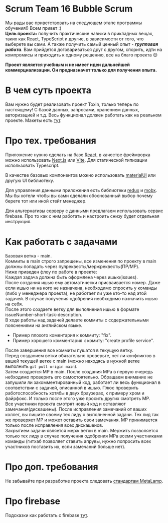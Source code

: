 # Scrum Team 16 Bubble Scrum

Мы рады вас приветствовать на следующем этапе программы обучения!) Всем привет :)  
**Цель проекта:** получить практические навыки в прикладных вещах, таких как React, TypeScript и другие, в зависимости от того, что выберете вы сами. А также получить самый ценный опыт - _**групповая работа**_. Вам прийдется договариваться друг с другом, спорить, идти на компромисы и приходить к одному решению, все на благо проекта 😊

**Проект является учебным и не имеет идеи дальнейшей коммерциализации. Он предназначет только для получения опыта.**

# В чем суть проекта

Вам нужно будет реализовать проект Toxin, только теперь по настоящему! С базой данных, запросами, хранением данных, авторизацией и т.д. Весь функционал должен работать как на реальном проекте. Макеты есть [тут](https://www.figma.com/file/MumYcKVk9RkKZEG6dR5E3A/FSD-frontend-education-program.-The-2nd-task?node-id=0%3A1).

# Про тех. требования

Приложение нужно сделать на базе [React](https://react.dev/), в качестве фреймворка можно использовать [Next.js](https://nextjs.org/) или [Vite](https://vitejs.dev/). Для статической типизации использовать Typescript.

В качестве базовых компонентов можно использовать [materialUI](https://mui.com/) или другую UI библиотеку.

Для управления данными приложения есть библиотеки [redux](https://redux.js.org/) и [mobx](https://mobx.js.org). Мы бы хотели чтобы вы сами сделали обоснованный выбор почему берете тот или иной стейт менеджер.

Для альтернативы серверу с данными предлагаем использовать сервис firebase. Про то как с ним работать и настроить снизу будет отдельная инструкция.

# Как работать с задачами

Базовая ветка - main.  
Коммиты в main строго запрещены, все изменения по проекту в main должны попадать через пулреквесты/мержреквесты(ПР/МР).  
Ниже приведен флоу по работе в проекте:  
Каждая задача должна быть оформлена через ишью(issues).  
После создания ишью ему автоматически присваивается номер. Даже если ишью ни на кого не назначена, необходимо спросить у команды (либо у менеджера проекта), не работает ли уже кто-то над этой задачей. В случае получения одобрения необходимо назначить ишью на себя.  
После этого создаете ветку для выполнения ишью в формате issueNumber-short-task-description.  
В ходе работы над задачей делаете коммиты с содержательными пояснениями на английском языке.

- Пример плохого коментария к коммиту: "fix".
- Пример хорошего комментария к комиту: "create profile service".

После завершения все коммиты пушатся в текущую ветку.  
Перед созданием ветки обязательно проверьте, нет ли конфликтов в вашей текущей ветке с main (можно находясь в нужной ветке выполнить `git pull origin main`).  
Затем создается МР в main. После создания МРа в первую очередь небходимо проверить его самостоятельно. Обращаем внимание не запушили ли закомментированный код, работает ли весь функционал в соответствии с задачей, описанной в ишью. Плюс проверить работоспособность хотябы в двух браузерах, к примеру хром и файрфокс. И только после этого уже просить других смотреть МР.  
Все участники проекта смотрят новый код и оставляют замечания(дискашены). После исправления замечаний от ваших коллег, вы пишите своему тех лиду о выполненной задачи. Тех лид так же проверяет МР и может оставить свои замечания.
МР принимается только после исправления всех дискашенов.  
Закрытием задачи является мерж ветки в main. Мержить позволяется только тех лиду в случае получения одобрения МРа всеми участниками команды (гитхаб позволяет ставить апрувы, нужно попросить всех участников поставить их, если замечаний больше нет).

# Про доп. требования

Не забывайте при разработке проекта следовать [стандартам MetaLamp](https://github.com/fullstack-development/front-end-best-practices). 

# Про firebase

Подсказки как работать с firebase [тут](https://github.com/fullstack-development/toxin-group-project/issues/44).
